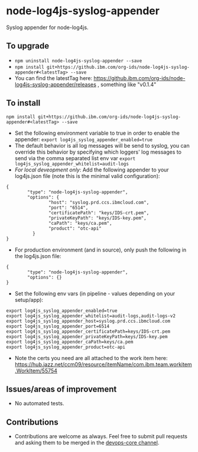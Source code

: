 # node-log4js-syslog-appender
Syslog appender for node-log4js.


## To upgrade
- `npm uninstall node-log4js-syslog-appender --save`
- `npm install git+https://github.ibm.com/org-ids/node-log4js-syslog-appender#<latestTag> --save`
- You can find the latestTag here: https://github.ibm.com/org-ids/node-log4js-syslog-appender/releases , something like "v0.1.4"

## To install
`npm install git+https://github.ibm.com/org-ids/node-log4js-syslog-appender#<latestTag> --save`
- Set the following environment variable to true in order to enable the appender: `export log4js_syslog_appender_enabled=true`
- The default behavior is all log messages will be send to syslog, you can override this behavior by
specifying which loggers' log messages to send via the comma separated list env var `export log4js_syslog_appender_whitelist=audit-logs`
- *For local deveopment only*: Add the following appender to your log4js.json file (note this is the minimal valid configuration):
```
{
        "type": "node-log4js-syslog-appender",
        "options": {
                "host": "syslog.prd.ccs.ibmcloud.com",
                "port": "6514",
                "certificatePath": "keys/IDS-crt.pem",
                "privateKeyPath": "keys/IDS-key.pem",
                "caPath": "keys/ca.pem",
                "product": "otc-api"
          }
}
```
- For production environment (and in source), only push the following in the log4js.json file:
```
{
        "type": "node-log4js-syslog-appender",
        "options": {}
}
```
- Set the following env vars (in pipeline - values depending on your setup/app):
```
export log4js_syslog_appender_enabled=true
export log4js_syslog_appender_whitelist=audit-logs,audit-logs-v2
export log4js_syslog_appender_host=syslog.prd.ccs.ibmcloud.com
export log4js_syslog_appender_port=6514
export log4js_syslog_appender_certificatePath=keys/IDS-crt.pem
export log4js_syslog_appender_privateKeyPath=keys/IDS-key.pem
export log4js_syslog_appender_caPath=keys/ca.pem
export log4js_syslog_appender_product=otc-api
```
- Note the certs you need are all attached to the work item here: https://hub.jazz.net/ccm09/resource/itemName/com.ibm.team.workitem.WorkItem/55754

## Issues/areas of improvement
- No automated tests.

## Contributions
- Contributions are welcome as always. Feel free to submit pull requests and asking them to be merged in the [devops-core channel](https://cloudplatform.slack.com/messages/devops-core).
